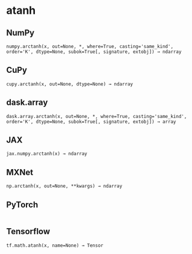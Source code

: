 # atanh

## NumPy

```
numpy.arctanh(x, out=None, *, where=True, casting='same_kind', order='K', dtype=None, subok=True[, signature, extobj]) → ndarray
```

## CuPy

```
cupy.arctanh(x, out=None, dtype=None) → ndarray
```

## dask.array

```
dask.array.arctanh(x, out=None, *, where=True, casting='same_kind', order='K', dtype=None, subok=True[, signature, extobj]) → array
```

## JAX

```
jax.numpy.arctanh(x) → ndarray
```

## MXNet

```
np.arctanh(x, out=None, **kwargs) → ndarray
```

## PyTorch

```

```

## Tensorflow

```
tf.math.atanh(x, name=None) → Tensor
```
